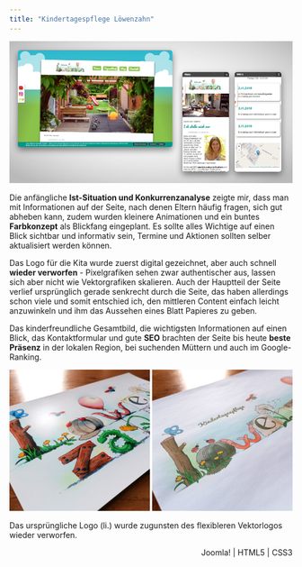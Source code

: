 ```yaml
---
title: "Kindertagespflege Löwenzahn"
---
```


![Website Kita Löwenzahn](../images/Website_Kita_Loew_web1.jpg)

Die anfängliche **Ist-Situation und Konkurrenzanalyse** zeigte mir, dass man mit Informationen auf der Seite, nach denen Eltern häufig fragen, sich gut abheben kann, zudem wurden kleinere Animationen und ein buntes **Farbkonzept** als Blickfang eingeplant. Es sollte alles Wichtige auf einen Blick sichtbar und informativ sein, Termine und Aktionen sollten selber aktualisiert werden können.

Das Logo für die Kita wurde zuerst digital gezeichnet, aber auch schnell **wieder verworfen** - Pixelgrafiken sehen zwar authentischer aus, lassen sich aber nicht wie Vektorgrafiken skalieren. Auch der Hauptteil der Seite verlief ursprünglich gerade senkrecht durch die Seite, das haben allerdings schon viele und somit entschied ich, den mittleren Content einfach leicht anzuwinkeln und ihm das Aussehen eines Blatt Papieres zu geben.

Das kinderfreundliche Gesamtbild, die wichtigsten Informationen auf einen Blick, das Kontaktformular und gute **SEO** brachten der Seite bis heute **beste Präsenz** in der lokalen Region, bei suchenden Müttern und auch im Google-Ranking.

![Logo Kita Löwenzahn](../images/Loew_logovergleich.jpg)
<p>Das ursprüngliche Logo (li.) wurde zugunsten des flexibleren Vektorlogos wieder verworfen.</p>

<div style="text-align: right">Joomla! | HTML5 | CSS3</div>